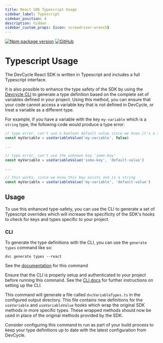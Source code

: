 ```yaml
---
title: React SDK Typescript Usage
sidebar_label: Typescript
sidebar_position: 4
description: hidden
sidebar_custom_props: {icon: screwdriver-wrench}
---
```

[![Npm package version](https://badgen.net/npm/v/@devcycle/devcycle-react-sdk)](https://www.npmjs.com/package/@devcycle/devcycle-react-sdk)
[![GitHub](https://img.shields.io/github/stars/devcyclehq/js-sdks.svg?style=social&label=Star&maxAge=2592000)](https://github.com/devcyclehq/js-sdks)


# Typescript Usage

The DevCycle React SDK is written in Typescript and includes a full Typescript interface.

It is also possible to enhance the type safety of the SDK by using the
[Devcycle CLI](https://docs.devcycle.com/tools-and-integrations/cli) to generate a type definition
based on the complete set of variables defined in your project. Using this method, you can ensure that your code
cannot access a variable key that is not defined in DevCycle, or treat a variable as a different type.

For example, if you have a variable with the key `my-variable` which is a `string` type, the following code would
produce a type error:

```typescript
// type error, can't use a boolean default value since we know it's a string
const myVariable = useVariableValue('my-variable', false)

...

// type error, can't use the unknown key 'some-key'
const myVariable = useVariableValue('some-key', 'default-value')

...

// this works, since we know this key exists and is a string
const myVariable = useVariableValue('my-variable', 'default-value')
```

## Usage

To use this enhanced type-safety, you can use the CLI to generate a set of Typescript overrides which will 
increase the specificity of the SDK's hooks to check for keys and types specific to your project.

### CLI
To generate the type definitions with the CLI, you can use the `generate types` command like so:

```shell
dvc generate types --react
```

See the [documentation](https://github.com/DevCycleHQ/cli/blob/main/docs/generate.md#dvc-generate-types) for this command

Ensure that the CLI is properly setup and authenticated to your project before running this command. See the [CLI docs](https://docs.devcycle.com/tools-and-integrations/cli)
for further instructions on setting up the CLI.

This command will generate a file called `dvcVariableTypes.ts` in the configured output directory. This file contains 
new definitions for the `useVariable` and `useVariableValue` hooks which wrap the original SDK methods in more specific
types. These wrapped methods should now be used in place of the original methods provided by the SDK.

Consider configuring this command to run as part of your build process to keep your type definitions up to date with
the latest configuration from DevCycle.


